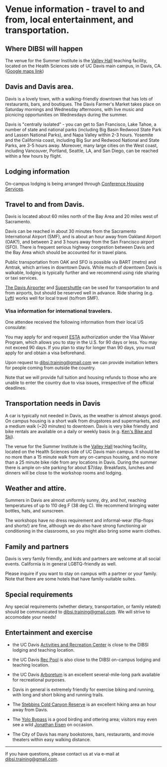 # Venue information - travel to and from, local entertainment, and transportation.

## Where DIBSI will happen

The venue for the Summer Institute is the
[Valley Hall](http://www.vetmed.ucdavis.edu/Academic_Programs/map/ValleyHall/)
teaching facility, located on the Health Sciences side of UC Davis
main campus, in Davis, CA.  ([Google maps link](https://www.google.com/maps/place/Gladys+Valley+Hall,+Davis,+CA+95616/@38.5328167,-121.7659017,17z/data=!3m1!4b1!4m5!3m4!1s0x80852902c9d969a7:0xaa647225d10f76a3!8m2!3d38.5328167!4d-121.7637077))

## Davis and Davis area.

Davis is a lovely town, with a walking-friendly downtown that has lots
of restaurants, bars, and boutiques.  The Davis Farmer's Market takes
place on Saturday mornings and Wednesday afternoons, with live music
and picnicing opportunities on Wednesdays during the summer.

Davis is "centrally isolated" - you can get to San Francisco, Lake
Tahoe, a number of state and national parks (including Big Basin
Redwood State Park and Lassen National Parks), and Napa Valley within
2-3 hours.  Yosemite and the California coast, including Big Sur and
Redwood National and State Parks, are 3-5 hours away.  Moreover, many
large cities on the West coast, including Vancouver, Portland,
Seattle, LA, and San Diego, can be reached within a few hours by
flight.

## Lodging information

On-campus lodging is being arranged through [Conference Housing Services](http://confhsg.ucdavis.edu/hostingaconference/rates/).

## Travel to and from Davis.

Davis is located about 60 miles north of the Bay Area and 20 miles west of
Sacramento.

Davis can be reached in about 30 minutes from the Sacramento
International Airport (SMF), and is about an hour away from Oakland
Airport (OAK?), and between 2 and 3 hours away from the San Francisco
airport (SFO).  There is frequent serious highway congestion between Davis
and the Bay Area which should be accounted for in travel plans.

Public transportation from OAK and SFO is possible via BART (metro)
and Amtrak, which arrives in downtown Davis.  While much of downtown
Davis is walkable, lodging is typically further and we recommend
using ride sharing or taxi services.

[The Davis Airporter](https://www.davisairporter.com/index2.html) and
[Supershuttle](https://www.supershuttle.com/) can be used for
transportation to and from airports, but should be reserved well in
advance.  Ride sharing (e.g. [Lyft](https://www.lyft.com/)) works well
for local travel (to/from SMF).

### Visa information for international travelers.

One attendee received the following information from their local US
consulate:

  You may apply for and request [ESTA](https://esta.cbp.dhs.gov/esta/)
  authorization under the Visa Waiver Program, which allows you to
  stay in the U.S. for 90 days or less.  You may not exceed 90 days.
  If you plan to stay for longer than 90 days, you must apply for and
  obtain a visa beforehand.

Upon request to
[dibsi.training@gmail.com](mailto:dibsi.training@gmail.com) we can
provide invitation letters for people coming from outside the country.

Note that we will provide full tuition and housing refunds to those
who are unable to enter the country due to visa issues, irrespective
of the official deadlines.

## Transportation needs in Davis

A car is typically not needed in Davis, as the weather is almost
always good.  On campus housing is a short walk from drugstores and
supermarkets, and a medium walk (~20 minutes) to downtown.  Davis is
very bike friendly and bike rentals are available on a daily or weekly
basis (e.g. [Ken's Bike and Ski](http://kensbikeski.com/)).

The venue for the Summer Institute is the
[Valley Hall](http://www.vetmed.ucdavis.edu/Academic_Programs/map/ValleyHall/)
teaching facility, located on the Health Sciences side of UC Davis
main campus.  It should be no more than a 15 minute walk from any
on-campus housing, and no more than a 25 minute bike ride from any
locations in Davis.  During the summer there is ample on-site parking
for about $7/day.  Breakfasts, lunches and dinners will be close to
the workshop rooms and lodging.

## Weather and attire.

Summers in Davis are almost uniformly sunny, dry, and *hot*, reaching
temperatures of up to 110 deg F (38 deg C).  We recommend bringing
water bottles, hats, and sunscreen.

The workshops have no dress requirement and informal-wear (flip-flops
and shorts!) are fine, although we do also have strong functioning air
conditioning in the classrooms, so you might also bring some warm
clothes.

## Family and partners

Davis is very family friendly, and kids and partners are welcome at all
social events.  California is in general LGBTQ-friendly as well.

Please inquire if you want to stay on campus with a partner or your
family.  Note that there are some hotels that have family-suitable
suites.

## Special requirements

Any special requirements (whether dietary, transportation, or family
related) should be communicated to
[dibsi.training@gmail.com](mailto:dibsi.training@gmail.com).  We will
strive to accomodate your needs!

## Entertainment and exercise

* the UC Davis
  [Activities and Recreation Center](https://cru.ucdavis.edu/content/1-activities-and-recreation-center-arc.htm)
  is close to the DIBSI lodging and teaching location.

* the UC Davis [Rec Pool](https://cru.ucdavis.edu/content/47-recreation-pool-.htm) is also close to the DIBSI on-campus lodging and teaching location.

* the UC Davis [Arboretum](http://arboretum.ucdavis.edu/) is an excellent several-mile-long park available for recreational purposes.

* Davis in general is extremely friendly for exercise biking and running, with long and short biking and running trails.

* The [Stebbins Cold Canyon Reserve](http://nrs.ucdavis.edu/stebbins/visitor/hiking.html) is an excellent hiking area an hour away from Davis.

* The [Yolo Bypass](https://www.wildlife.ca.gov/lands/places-to-visit/yolo-bypass-wa) is a good birding and ottering area; visitors may even see a wild [Jonathan Eisen](https://phylogenomics.me/) on occasion.

* The City of Davis has many bookstores, bars, restaurants, and movie theaters within easy walking distance.

----

If you have questions, please contact us at via e-mail at [dibsi.training@gmail.com](mailto:dibsi.training@gmail.com).
